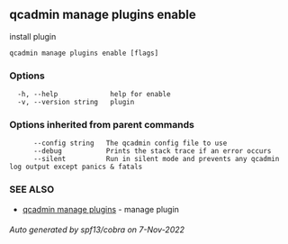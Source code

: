 ## qcadmin manage plugins enable

install plugin

```
qcadmin manage plugins enable [flags]
```

### Options

```
  -h, --help             help for enable
  -v, --version string   plugin
```

### Options inherited from parent commands

```
      --config string   The qcadmin config file to use
      --debug           Prints the stack trace if an error occurs
      --silent          Run in silent mode and prevents any qcadmin log output except panics & fatals
```

### SEE ALSO

* [qcadmin manage plugins](qcadmin_manage_plugins.md)	 - manage plugin

###### Auto generated by spf13/cobra on 7-Nov-2022
